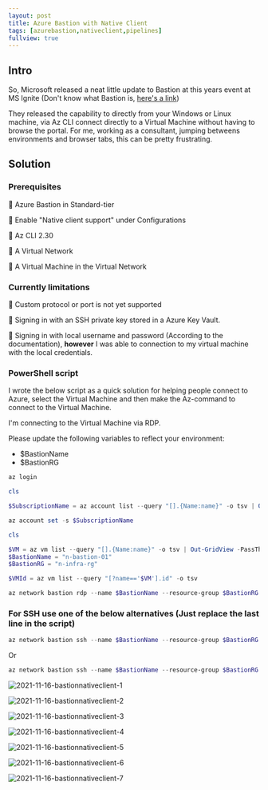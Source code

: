 ```yaml
---
layout: post
title: Azure Bastion with Native Client
tags: [azurebastion,nativeclient,pipelines]
fullview: true
---
```

## Intro

So, Microsoft released a neat little update to Bastion at this years event at MS Ignite (Don't know what Bastion is, [here's a link](https://docs.microsoft.com/en-us/azure/bastion/bastion-overview))

They released the capability to directly from your Windows or Linux machine, via Az CLI connect directly to a Virtual Machine without having to browse the portal.
For me, working as a consultant, jumping betweens environments and browser tabs, this can be pretty frustrating.

## Solution

### Prerequisites

📌 Azure Bastion in Standard-tier

📌 Enable "Native client support" under Configurations

📌 Az CLI 2.30

📌 A Virtual Network

📌 A Virtual Machine in the Virtual Network

### Currently limitations

📌 Custom protocol or port is not yet supported

📌 Signing in with an SSH private key stored in a Azure Key Vault.

📌 Signing in with local username and password (According to the documentation), **however** I was able to connection to my virtual machine with the local credentials.

### PowerShell script

I wrote the below script as a quick solution for helping people connect to Azure, select the Virtual Machine and then make the Az-command to connect to the Virtual Machine.

I'm connecting to the Virtual Machine via RDP.

Please update the following variables to reflect your environment:

* $BastionName
* $BastionRG

``` PowerShell
az login

cls

$SubscriptionName = az account list --query "[].{Name:name}" -o tsv | Out-GridView -PassThru

az account set -s $SubscriptionName

cls

$VM = az vm list --query "[].{Name:name}" -o tsv | Out-GridView -PassThru
$BastionName = "n-bastion-01"
$BastionRG = "n-infra-rg"

$VMId = az vm list --query "[?name=='$VM'].id" -o tsv

az network bastion rdp --name $BastionName --resource-group $BastionRG --target-resource-id $VMId
```

### For SSH use one of the below alternatives (Just replace the last line in the script)

``` PowerShell
az network bastion ssh --name $BastionName --resource-group $BastionRG --target-resource-id $VMId --auth-type  "AAD"
```

Or

``` PowerShell
az network bastion ssh --name $BastionName --resource-group $BastionRG --target-resource-id $VMId --auth-type "ssh-key" --username "<Username>" --ssh-key "<Filepath>"
```

![2021-11-16-bastionnativeclient-1](https://raw.githubusercontent.com/egullbrandsson/egullbrandsson.github.io/master/assets/media/2021-11-16-bastionnativeclient/2021-11-16-bastionnativeclient-1.png)

![2021-11-16-bastionnativeclient-2](https://raw.githubusercontent.com/egullbrandsson/egullbrandsson.github.io/master/assets/media/2021-11-16-bastionnativeclient/2021-11-16-bastionnativeclient-2.png)

![2021-11-16-bastionnativeclient-3](https://raw.githubusercontent.com/egullbrandsson/egullbrandsson.github.io/master/assets/media/2021-11-16-bastionnativeclient/2021-11-16-bastionnativeclient-3.png)

![2021-11-16-bastionnativeclient-4](https://raw.githubusercontent.com/egullbrandsson/egullbrandsson.github.io/master/assets/media/2021-11-16-bastionnativeclient/2021-11-16-bastionnativeclient-4.png)

![2021-11-16-bastionnativeclient-5](https://raw.githubusercontent.com/egullbrandsson/egullbrandsson.github.io/master/assets/media/2021-11-16-bastionnativeclient/2021-11-16-bastionnativeclient-5.png)

![2021-11-16-bastionnativeclient-6](https://raw.githubusercontent.com/egullbrandsson/egullbrandsson.github.io/master/assets/media/2021-11-16-bastionnativeclient/2021-11-16-bastionnativeclient-6.png)

![2021-11-16-bastionnativeclient-7](https://raw.githubusercontent.com/egullbrandsson/egullbrandsson.github.io/master/assets/media/2021-11-16-bastionnativeclient/2021-11-16-bastionnativeclient-7.png)